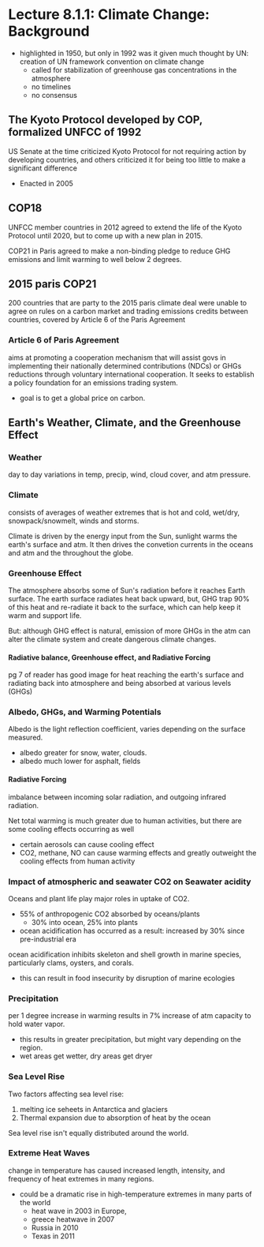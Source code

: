 # Lecture 8.1.1: Climate Change: Background

- highlighted in 1950, but only in 1992 was it given much thought by UN: creation of UN framework convention on climate change
  - called for stabilization of greenhouse gas concentrations in the atmosphere
  - no timelines
  - no consensus
  
## The Kyoto Protocol developed by COP, formalized UNFCC of 1992

US Senate at the time criticized Kyoto Protocol for not requiring action by developing countries, and others criticized it for being too little to make a significant difference

- Enacted in 2005

## COP18

UNFCC member countries in 2012 agreed to extend the life of the Kyoto Protocol until 2020, but to come up with a new plan in 2015.

COP21 in Paris agreed to make a non-binding pledge to reduce GHG emissions and limit warming to well below 2 degrees.

## 2015 paris COP21

200 countries that are party to the 2015 paris climate deal were unable to agree on rules on a carbon market and trading emissions credits between countries, covered by Article 6 of the Paris Agreement

### Article 6 of Paris Agreement

aims at promoting a cooperation mechanism that will assist govs in implementing their nationally determined contributions (NDCs) or GHGs reductions through voluntary international cooperation. It seeks to establish a policy foundation for an emissions trading system.

- goal is to get a global price on carbon.

## Earth's Weather, Climate, and the Greenhouse Effect

### Weather

day to day variations in temp, precip, wind, cloud cover, and atm pressure.

### Climate

consists of averages of weather extremes that is hot and cold, wet/dry, snowpack/snowmelt, winds and storms.

Climate is driven by the energy input from the Sun, sunlight warms the earth's surface and atm. It then drives the convetion currents in the oceans and atm and the throughout the globe.

### Greenhouse Effect

The atmosphere absorbs some of Sun's radiation before it reaches Earth surface. The earth surface radiates heat back upward, but, GHG trap 90% of this heat and re-radiate it back to the surface, which can help keep it warm and support life.

But: although GHG effect is natural, emission of more GHGs in the atm can alter the climate system and create dangerous climate changes.

#### Radiative balance, Greenhouse effect, and Radiative Forcing

pg 7 of reader has good image for heat reaching the earth's surface and radiating back into atmosphere and being absorbed at various levels (GHGs)

### Albedo, GHGs, and Warming Potentials

Albedo is the light reflection coefficient, varies depending on the surface measured.

- albedo greater for snow, water, clouds.
- albedo much lower for asphalt, fields

#### Radiative Forcing

imbalance between incoming solar radiation, and outgoing infrared radiation.

Net total warming is much greater due to human activities, but there are some cooling effects occurring as well

- certain aerosols can cause cooling effect
- CO2, methane, NO can cause warming effects and greatly outweight the cooling effects from human activity

### Impact of atmospheric and seawater CO2 on Seawater acidity

Oceans and plant life play major roles in uptake of CO2.

- 55% of anthropogenic CO2 absorbed by oceans/plants
  - 30% into ocean, 25% into plants
- ocean acidification has occurred as a result: increased by 30% since pre-industrial era

ocean acidification inhibits skeleton and shell growth in marine species, particularly clams, oysters, and corals.

- this can result in food insecurity by disruption of marine ecologies

### Precipitation

per 1 degree increase in warming results in 7% increase of atm capacity to hold water vapor.

- this results in greater precipitation, but might vary depending on the region.
- wet areas get wetter, dry areas get dryer

### Sea Level Rise

Two factors affecting sea level rise:

1. melting ice seheets in Antarctica and glaciers
2. Thermal expansion due to absorption of heat by the ocean

Sea level rise isn't equally distributed around the world.

### Extreme Heat Waves

change in temperature has caused increased length, intensity, and frequency of heat extremes in many regions.

- could be a dramatic rise in high-temperature extremes in many parts of the world
  - heat wave in 2003 in Europe,
  - greece heatwave in 2007
  - Russia in 2010
  - Texas in 2011